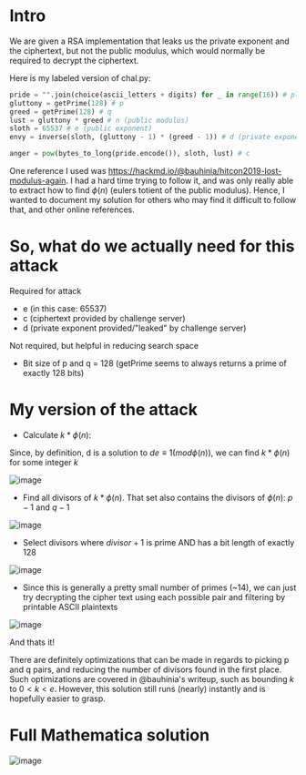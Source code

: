 # Intro
We are given a RSA implementation that leaks us the private exponent and the ciphertext, 
but not the public modulus, which would normally be required to decrypt the ciphertext.

Here is my labeled version of chal.py:
```py
pride = "".join(choice(ascii_letters + digits) for _ in range(16)) # plaintext
gluttony = getPrime(128) # p
greed = getPrime(128) # q
lust = gluttony * greed # n (public modulus)
sloth = 65537 # e (public exponent)
envy = inverse(sloth, (gluttony - 1) * (greed - 1)) # d (private exponent)

anger = pow(bytes_to_long(pride.encode()), sloth, lust) # c
```

One reference I used was https://hackmd.io/@bauhinia/hitcon2019-lost-modulus-again.
I had a hard time trying to follow it, and was only really able to extract how to find $\phi(n)$ (eulers totient of the public modulus).
Hence, I wanted to document my solution for others who may find it difficult to follow that, and other online references.

# So, what do we actually need for this attack
Required for attack
- e (in this case: 65537)
- c (ciphertext provided by challenge server)
- d (private exponent provided/"leaked" by challenge server)

Not required, but helpful in reducing search space
- Bit size of p and q = 128 (getPrime seems to always returns a prime of exactly 128 bits)

# My version of the attack
- Calculate $k*\phi(n)$:

Since, by definition, d is a solution to $de \equiv 1 (mod \phi(n))$, we can find $k*\phi(n)$ for some integer $k$

![image](https://user-images.githubusercontent.com/58094058/229044598-66f64227-b03c-4191-b5a0-b21f0ac586a4.png)

- Find all divisors of $k*\phi(n)$. That set also contains the divisors of $\phi(n)$: $p-1$ and $q-1$

![image](https://user-images.githubusercontent.com/58094058/229044776-0aa2b8ee-0b55-4900-90e0-31c1fff68359.png)

- Select divisors where $divisor + 1$ is prime AND has a bit length of exactly 128

![image](https://user-images.githubusercontent.com/58094058/229045056-b62c99d6-9b69-4b58-b24f-58d91f353a6f.png)

- Since this is generally a pretty small number of primes (~14), we can just try decrypting the cipher text using each possible pair and filtering by printable ASCII plaintexts

![image](https://user-images.githubusercontent.com/58094058/229045537-ed7b5651-34d6-4e99-adec-65840ea9e027.png)

And thats it!

There are definitely optimizations that can be made in regards to picking p and q pairs, and reducing the number of divisors found in the first place.
Such optimizations are covered in @bauhinia's writeup, such as bounding $k$ to $0 \lt k \lt e$.
However, this solution still runs (nearly) instantly and is hopefully easier to grasp.


# Full Mathematica solution

![image](https://user-images.githubusercontent.com/58094058/229046355-86482c52-368c-4e6f-912e-dd71fb50a27f.png)

